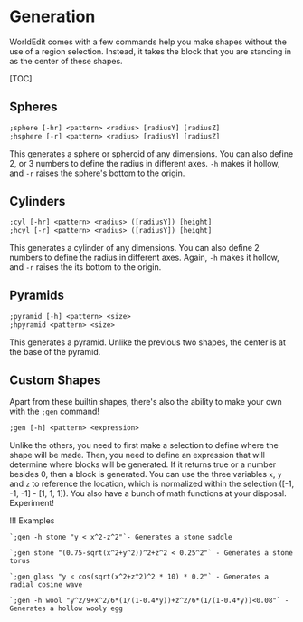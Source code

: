 # Generation

WorldEdit comes with a few commands help you make shapes without the use of a region selection. Instead, it takes the block that you are standing in as the center of these shapes.

[TOC]

## Spheres

```txt
;sphere [-hr] <pattern> <radius> [radiusY] [radiusZ]
;hsphere [-r] <pattern> <radius> [radiusY] [radiusZ]
```

This generates a sphere or spheroid of any dimensions. You can also define 2, or 3 numbers to define the radius in different axes. `-h` makes it hollow, and `-r` raises the sphere's bottom to the origin.

## Cylinders

```txt
;cyl [-hr] <pattern> <radius> ([radiusY]) [height]
;hcyl [-r] <pattern> <radius> ([radiusY]) [height]
```

This generates a cylinder of any dimensions. You can also define 2 numbers to define the radius in different axes. Again, `-h` makes it hollow, and `-r` raises the its bottom to the origin.

## Pyramids

```txt
;pyramid [-h] <pattern> <size>
;hpyramid <pattern> <size>
```

This generates a pyramid. Unlike the previous two shapes, the center is at the base of the pyramid.

## Custom Shapes

Apart from these builtin shapes, there's also the ability to make your own with the `;gen` command!

```txt
;gen [-h] <pattern> <expression>
```

Unlike the others, you need to first make a selection to define where the shape will be made. Then, you need to define an expression that will determine where blocks will be generated. If it returns true or a number besides 0, then a block is generated. You can use the three variables `x`, `y` and `z` to reference the location, which is normalized within the selection ([-1, -1, -1] - [1, 1, 1]). You also have a bunch of math functions at your disposal. Experiment!

!!! Examples

    `;gen -h stone "y < x^2-z^2"`- Generates a stone saddle

    `;gen stone "(0.75-sqrt(x^2+y^2))^2+z^2 < 0.25^2"` - Generates a stone torus

    `;gen glass "y < cos(sqrt(x^2+z^2)^2 * 10) * 0.2"` - Generates a radial cosine wave

    `;gen -h wool "y^2/9+x^2/6*(1/(1-0.4*y))+z^2/6*(1/(1-0.4*y))<0.08"` - Generates a hollow wooly egg
